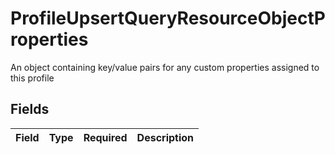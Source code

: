 # ProfileUpsertQueryResourceObjectProperties

An object containing key/value pairs for any custom properties assigned to this profile


## Fields

| Field       | Type        | Required    | Description |
| ----------- | ----------- | ----------- | ----------- |